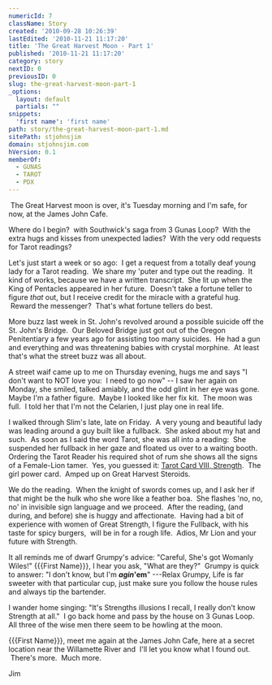 ```yaml
---
numericId: 7
className: Story
created: '2010-09-28 10:26:39'
lastEdited: '2010-11-21 11:17:20'
title: 'The Great Harvest Moon - Part 1'
published: '2010-11-21 11:17:20'
category: story
nextID: 0
previousID: 0
slug: the-great-harvest-moon-part-1
_options:
  layout: default
  partials: ""
snippets:
  'first name': 'first name'
path: story/the-great-harvest-moon-part-1.md
sitePath: stjohnsjim
domain: stjohnsjim.com
hVersion: 0.1
memberOf:
  - GUNAS
  - TAROT
  - PDX
---
```

&nbsp;The Great Harvest moon is over, it's Tuesday morning and I'm safe, for now, at the James John Cafe.

Where do I begin?&nbsp; with Southwick's saga from 3 Gunas Loop?&nbsp; With the extra hugs and kisses from unexpected ladies?&nbsp; With the very odd requests for Tarot readings?

Let's just start a week or so ago:&nbsp; I get a request from a totally deaf young lady for a Tarot reading.&nbsp; We share my 'puter and type out the reading.&nbsp; It kind of works, because we have a written transcript.&nbsp; She lit up when the King of Pentacles appeared in her future.&nbsp; Doesn't take a fortune teller to figure _that_ out, but I receive credit for the miracle with a grateful hug. &nbsp;Reward the messenger? &nbsp;That's what fortune tellers do best.

More buzz last week in St. John's revolved around a possible suicide off the St. John's Bridge.&nbsp; Our Beloved Bridge just got out of the Oregon Penitentiary a few years ago for assisting too many suicides.&nbsp; He had a gun and everything and was threatening babies with crystal morphine.&nbsp; At least that's what the street buzz was all about.

A street waif came up to me on Thursday evening, hugs me and says &quot;I don't want to NOT love you:&nbsp; I need to go now&quot; -- I saw her again on Monday, she smiled, talked amiably, and the odd glint in her eye was gone.&nbsp; Maybe I'm a father figure.&nbsp; Maybe I looked like her fix kit.&nbsp; The moon was full.&nbsp; I told her that I'm not the Celarien, I just play one in real life.

I walked through Slim's late, late on Friday.&nbsp; A very young and beautiful lady was leading around a guy built like a fullback.&nbsp; She asked about my hat and such.&nbsp; As soon as I said the word Tarot, she was all into a reading:&nbsp; She suspended her fullback in her gaze and floated us over to a waiting booth.&nbsp; Ordering the Tarot Reader his required shot of rum she shows all the signs of a Female-Lion tamer.&nbsp; Yes, you guessed it: [Tarot Card VIII, Strength][0].&nbsp; The girl power card.&nbsp; Amped up on Great Harvest Steroids.

We do the reading.&nbsp; When the knight of swords comes up, and I ask her if that might be the hulk who she wore like a feather boa.&nbsp; She flashes 'no, no, no' in invisible sign language and we proceed.&nbsp; After the reading, (and during, and before) she is huggy and affectionate.&nbsp; Having had a bit of experience with women of Great Strength, I figure the Fullback, with his taste for spicy burgers,&nbsp; will be in for a rough life.&nbsp; Adios, Mr Lion and your future with Strength.

It all reminds me of dwarf Grumpy's advice: &quot;Careful, She's got Womanly Wiles!&quot; {{{First Name}}}, I hear you ask, &quot;What are they?&quot; &nbsp;Grumpy is quick to answer: &quot;I don't know, but I'm _**agin**_**'em**&quot; ---Relax Grumpy, Life is far sweeter with that particular cup, just make sure you follow the house rules and always tip the bartender.

I wander home singing: &quot;It's Strengths illusions I recall, I really don't know Strength at all.&quot;&nbsp; I go back home and pass by the house on 3 Gunas Loop.&nbsp; All three of the wise men there seem to be howling at the moon.

{{{First Name}}}, meet me again at the James John Cafe, here at a secret location near the Willamette River and&nbsp;&nbsp;I'll let you know what I found out. &nbsp;There's more. &nbsp;Much more.

Jim

[0]: http://www.bardagency.com/store/tarot_11_strength_detail.html